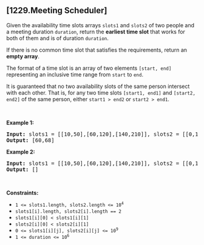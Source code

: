 ## [1229.Meeting Scheduler]
<p>Given the availability time slots arrays <code>slots1</code> and <code>slots2</code> of two people and a meeting duration <code>duration</code>, return the <strong>earliest time slot</strong> that works for both of them and is of duration <code>duration</code>.</p>

<p>If there is no common time slot that satisfies the requirements, return an <strong>empty array</strong>.</p>

<p>The format of a time slot is an array of two elements <code>[start, end]</code> representing an inclusive time range from <code>start</code> to <code>end</code>.</p>

<p>It is guaranteed that no two availability slots of the same person intersect with each other. That is, for any two time slots <code>[start1, end1]</code> and <code>[start2, end2]</code> of the same person, either <code>start1 &gt; end2</code> or <code>start2 &gt; end1</code>.</p>

<p>&nbsp;</p>
<p><strong class="example">Example 1:</strong></p>

<pre>
<strong>Input:</strong> slots1 = [[10,50],[60,120],[140,210]], slots2 = [[0,15],[60,70]], duration = 8
<strong>Output:</strong> [60,68]
</pre>

<p><strong class="example">Example 2:</strong></p>

<pre>
<strong>Input:</strong> slots1 = [[10,50],[60,120],[140,210]], slots2 = [[0,15],[60,70]], duration = 12
<strong>Output:</strong> []
</pre>

<p>&nbsp;</p>
<p><strong>Constraints:</strong></p>

<ul>
	<li><code>1 &lt;= slots1.length, slots2.length &lt;= 10<sup>4</sup></code></li>
	<li><code>slots1[i].length, slots2[i].length == 2</code></li>
	<li><code>slots1[i][0] &lt; slots1[i][1]</code></li>
	<li><code>slots2[i][0] &lt; slots2[i][1]</code></li>
	<li><code>0 &lt;= slots1[i][j], slots2[i][j] &lt;= 10<sup>9</sup></code></li>
	<li><code>1 &lt;= duration &lt;= 10<sup>6</sup></code></li>
</ul>
